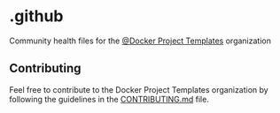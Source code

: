 # .github

Community health files for the [@Docker Project Templates](https://github.com/docker-project-template) organization

## Contributing

Feel free to contribute to the Docker Project Templates organization by following the guidelines in the [CONTRIBUTING.md](CONTRIBUTING.md) file.
